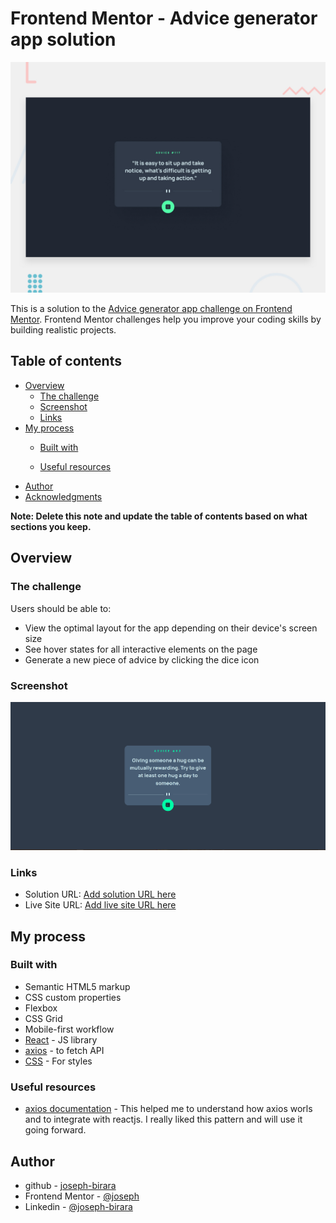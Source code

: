 # Frontend Mentor - Advice generator app solution

![Design preview for the Advice generator app coding challenge](./design/desktop-preview.jpg)


This is a solution to the [Advice generator app challenge on Frontend Mentor](https://www.frontendmentor.io/challenges/advice-generator-app-QdUG-13db). Frontend Mentor challenges help you improve your coding skills by building realistic projects.

## Table of contents

- [Overview](#overview)
  - [The challenge](#the-challenge)
  - [Screenshot](#screenshot)
  - [Links](#links)
- [My process](#my-process)
  - [Built with](#built-with)
  
  
  - [Useful resources](#useful-resources)
- [Author](#author)
- [Acknowledgments](#acknowledgments)

**Note: Delete this note and update the table of contents based on what sections you keep.**

## Overview

### The challenge

Users should be able to:

- View the optimal layout for the app depending on their device's screen size
- See hover states for all interactive elements on the page
- Generate a new piece of advice by clicking the dice icon

### Screenshot

![](./projectResult.png)



### Links

- Solution URL: [Add solution URL here](https://your-solution-url.com)
- Live Site URL: [Add live site URL here](https://your-live-site-url.com)

## My process

### Built with

- Semantic HTML5 markup
- CSS custom properties
- Flexbox
- CSS Grid
- Mobile-first workflow
- [React](https://reactjs.org/) - JS library
- [axios](https://axios-http.com/) - to fetch API 
- [CSS](https://styled-components.com/) - For styles






### Useful resources

- [axios documentation](https://axios-http.com/docs/intro) - This helped me to understand how axios worls and to integrate with reactjs. I really liked this pattern and will use it going forward.

## Author

- github - [joseph-birara](https://github.com/joseph-birara)
- Frontend Mentor - [@joseph](https://www.frontendmentor.io/profile/joseph)
- Linkedin - [@joseph-birara](https://www.linkedin.com/in/joseph-birara)





